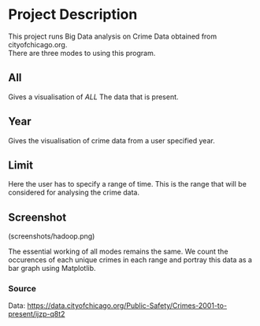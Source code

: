 # Project Description
This project runs Big Data analysis on Crime Data obtained from cityofchicago.org. <br>
There are three modes to using this program.

## All
Gives a visualisation of *ALL* The data that is present.

## Year
Gives the visualisation of crime data from a user specified year.

## Limit
Here the user has to specify a range of time. This is the range that will be considered for analysing the crime data.

## Screenshot
(screenshots/hadoop.png)

The essential working of all modes remains the same. We count the occurences of each unique crimes in each range and portray this data as a bar graph using Matplotlib. <br>

### Source
Data: https://data.cityofchicago.org/Public-Safety/Crimes-2001-to-present/ijzp-q8t2 
